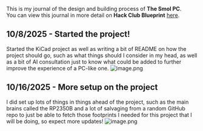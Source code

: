 <!--
  ===================    !!READ THIS NOTICE!!   ====================
  DO NOT edit this file manually. Your changes WILL BE OVERWRITTEN!
  This journal is auto generated and updated by Hack Club Blueprint.
  To edit this file, please edit your journal entries on Blueprint.
  ==================================================================
-->

This is my journal of the design and building process of **The Smol PC**.  
You can view this journal in more detail on **Hack Club Blueprint** [here](https://blueprint.hackclub.com/projects/305).


## 10/8/2025 - Started the project!  

Started the KiCad project as well as writing a bit of README on how the project should go, such as what things should I consider in my head, as well as a bit of AI consultation just to know what could be added to further improve the experience of a PC-like one.
![image.png](https://blueprint.hackclub.com/user-attachments/blobs/proxy/eyJfcmFpbHMiOnsiZGF0YSI6MTAwNSwicHVyIjoiYmxvYl9pZCJ9fQ==--62dedbc11f0b9e4459ef1881af6b9f5ec4ecc73b/image.png)
  

## 10/16/2025 - More setup on the project  

I did set up lots of things in things ahead of the project, such as the main brains called the RP2350B and a lot of salvaging from a random GitHub repo to just be able to fetch those footprints I needed for this project that I will be doing, so expect more updates!
![image.png](https://blueprint.hackclub.com/user-attachments/blobs/proxy/eyJfcmFpbHMiOnsiZGF0YSI6MjQ2NSwicHVyIjoiYmxvYl9pZCJ9fQ==--fa2381b07d5217d695e35c7f07f3adc8b1a56aba/image.png)  

